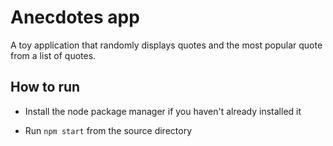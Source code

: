 # Anecdotes app

A toy application that randomly displays quotes and the most popular quote from a list of quotes. 

## How to run

* Install the node package manager if you haven't already installed it

* Run `npm start` from the source directory
